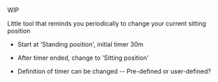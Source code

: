 WIP

Little tool that reminds you periodically to change your current sitting position
- Start at 'Standing position', initial timer 30m
- After timer ended, change to 'Sitting position'

- Definition of timer can be changed 
-- Pre-defined or user-defined?
